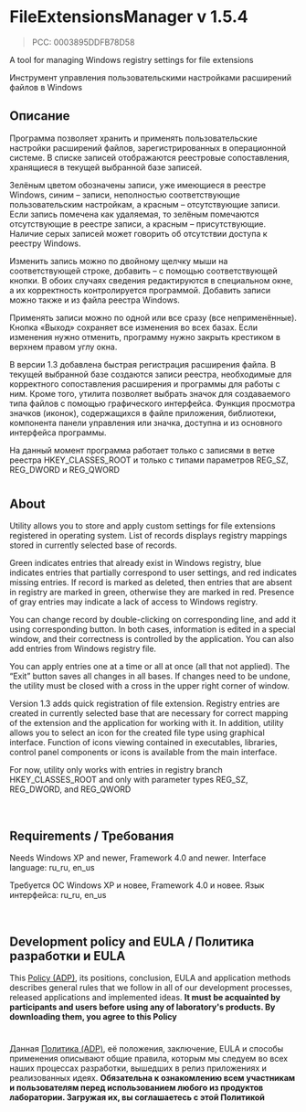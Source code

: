 # FileExtensionsManager v 1.5.4
> PCC: 0003895DDFB78D58


A tool for managing Windows registry settings for file extensions

Инструмент управления пользовательскими настройками расширений файлов в Windows


## Описание

Программа позволяет хранить и применять пользовательские настройки расширений файлов, зарегистрированных в операционной системе.
В списке записей отображаются реестровые сопоставления, хранящиеся в текущей выбранной базе записей.

Зелёным цветом обозначены записи, уже имеющиеся в реестре Windows, синим – записи, неполностью соответствующие пользовательским
настройкам, а красным – отсутствующие записи. Если запись помечена как удаляемая, то зелёным помечаются отсутствующие в
реестре записи, а красным – присутствующие. Наличие серых записей может говорить об отсутствии доступа к реестру Windows.

Изменить запись можно по двойному щелчку мыши на соответствующей строке, добавить – с помощью соответствующей кнопки.
В обоих случаях сведения редактируются в специальном окне, а их корректность контролируется программой. Добавить записи
можно также и из файла реестра Windows.

Применять записи можно по одной или все сразу (все неприменённые). Кнопка «Выход» 
сохраняет все изменения во всех базах. Если изменения нужно отменить, программу нужно закрыть крестиком в верхнем правом
углу окна.

В версии 1.3 добавлена быстрая регистрация расширения файла. В текущей выбранной базе создаются записи реестра,
необходимые для корректного сопоставления расширения и программы для работы с ним. Кроме того, утилита позволяет
выбрать значок для создаваемого типа файлов с помощью графического интерфейса. Функция просмотра значков (иконок),
содержащихся в файле приложения, библиотеки, компонента панели управления или значка, доступна и из основного
интерфейса программы.

На данный момент программа работает только с записями в ветке реестра HKEY_CLASSES_ROOT и только с типами параметров
REG_SZ, REG_DWORD и REG_QWORD

#

## About

Utility allows you to store and apply custom settings for file extensions registered in operating system. List of records
displays registry mappings stored in currently selected base of records.

Green indicates entries that already exist in
Windows registry, blue indicates entries that partially correspond to user settings, and red indicates missing entries.
If record is marked as deleted, then entries that are absent in registry are marked in green, otherwise they are marked
in red. Presence of gray entries may indicate a lack of access to Windows registry.

You can change record by double-clicking on corresponding line, and add it using corresponding button. In both cases,
information is edited in a special window, and their correctness is controlled by the application. You can also add entries
from Windows registry file.

You can apply entries one at a time or all at once (all that not applied). The “Exit” button saves all changes in all bases.
If changes need to be undone, the utility must be closed with a cross in the upper right corner of window.

Version 1.3 adds quick registration of file extension. Registry entries are created in currently selected base that are
necessary for correct mapping of the extension and the application for working with it. In addition, utility allows you to
select an icon for the created file type using graphical interface. Function of icons viewing contained in executables,
libraries, control panel components or icons is available from the main interface.

For now, utility only works with entries in registry branch HKEY_CLASSES_ROOT and only with parameter types REG_SZ,
REG_DWORD, and REG_QWORD

&nbsp;



## Requirements / Требования

Needs Windows XP and newer, Framework 4.0 and newer. Interface language: ru_ru, en_us

Требуется ОС Windows XP и новее, Framework 4.0 и новее. Язык интерфейса: ru_ru, en_us

&nbsp;



## Development policy and EULA / Политика разработки и EULA

This [Policy (ADP)](https://vk.com/@rdaaow_fupl-adp), its positions, conclusion, EULA and application methods
describes general rules that we follow in all of our development processes, released applications and implemented
ideas.
**It must be acquainted by participants and users before using any of laboratory's products.
By downloading them, you agree to this Policy**

#

Данная [Политика (ADP)](https://vk.com/@rdaaow_fupl-adp), её положения, заключение, EULA и способы применения
описывают общие правила, которым мы следуем во всех наших процессах разработки, вышедших в релиз приложениях
и реализованных идеях.
**Обязательна к ознакомлению всем участникам и пользователям перед использованием любого из продуктов лаборатории.
Загружая их, вы соглашаетесь с этой Политикой**
